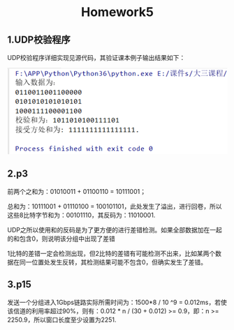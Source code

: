 <center><h1>Homework5</h1></center>

## 1.UDP校验程序

UDP校验程序详细实现见源代码，其验证课本例子输出结果如下：

<div align="center">
    <img src="result.png"/>
</div>


## 2.p3

<p>前两个之和为：01010011 + 01100110 = 10111001；</p>
<p>总和为：10111001 + 01110100 = 100101101，此处发生了溢出，进行回卷，所以这些8比特字节和为：00101110，其反码为：11010001.</p>
<p>UDP之所以使用和的反码是为了更方便的进行差错检测。如果全部数据加在一起的和包含0，则说明该分组中出现了差错</p>
<p>1比特的差错一定会检测出现，但2比特的差错有可能检测不出来，比如某两个数据在同一位置处发生反转，其检测结果可能不包含0，但确实发生了差错。</p>

## 3.p15

发送一个分组进入1Gbps链路实际所需时间为：1500*8 / 10 ^9 = 0.012ms，若使该信道的利用率超过90%，则有：0.012 * n / (30 + 0.012) >= 0.9，即：n >= 2250.9，所以窗口长度至少设置为2251.



